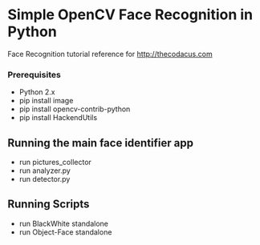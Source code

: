 # Simple OpenCV Face Recognition in Python

Face Recognition tutorial reference for http://thecodacus.com

### Prerequisites
* Python 2.x
* pip install image
* pip install opencv-contrib-python
* pip install HackendUtils

## Running the main face identifier app

* run pictures_collector
* run analyzer.py
* run detector.py

## Running Scripts

* run BlackWhite standalone
* run Object-Face standalone